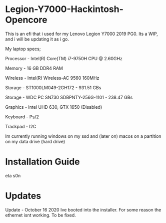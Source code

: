 # Legion-Y7000-Hackintosh-Opencore
This is an efi that i used for my Lenovo Legion Y7000 2019 PG0. Its a WIP, and i will be updating it as i go.

My laptop specs; 

Processor - Intel(R) Core(TM) i7-9750H CPU @ 2.60GHz

Memory - 16 GB DDR4 RAM

Wireless - Intel(R) Wireless-AC 9560 160MHz

Storage - ST1000LM049-2GH172 - 931.51 GBs

Storage - WDC PC SN730 SDBPNTY-256G-1101 - 238.47 GBs

Graphics - Intel UHD 630, GTX 1650 (Disabled)

Keyboard - Ps/2

Trackpad - I2C


Im currently running windows on my ssd and (later on) macos on a partition on my data drive (hard drive)

# Installation Guide

eta s0n

# Updates

Update - October 16 2020
Ive booted into the installer. For some reason the ethernet isnt working. To be fixed.

